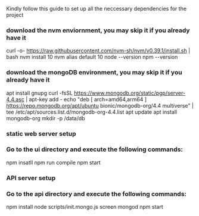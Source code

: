 Kindly follow this guide to set up all the neccessary dependencies for the project

### download the nvm enviornment, you may skip it if you already have it
curl -o- https://raw.githubusercontent.com/nvm-sh/nvm/v0.39.1/install.sh | bash
nvm install 10
nvm alias default 10
node --version
npm --version

### download the mongoDB environment, you may skip it if you already have it
apt install gnupg
curl -fsSL https://www.mongodb.org/static/pgp/server-4.4.asc | apt-key add -
echo "deb [ arch=amd64,arm64 ] https://repo.mongodb.org/apt/ubuntu bionic/mongodb-org/4.4 multiverse" | tee /etc/apt/sources.list.d/mongodb-org-4.4.list
apt update
apt install mongodb-org
mkdir -p /data/db

### static web server setup
### Go to the ui directory and execute the following commands:
npm insatll
npm run compile
npm start

### API server setup
### Go to the api directory and execute the following commands:
npm install
node scripts/init.mongo.js
screen mongod
npm start